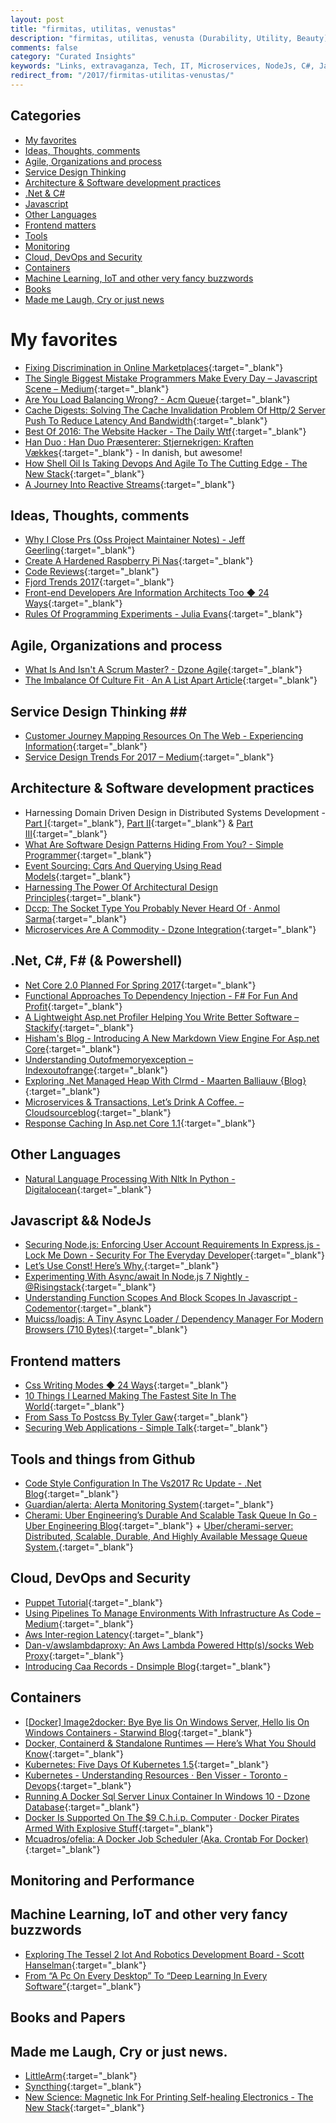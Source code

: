 ```yaml
---
layout: post
title: "firmitas, utilitas, venustas"
description: "firmitas, utilitas, venusta (Durability, Utility, Beauty) - Marcus Vitruvius Pollio"
comments: false
category: "Curated Insights"
keywords: "Links, extravaganza, Tech, IT, Microservices, NodeJs, C#, Javascript, Solution architecture"
redirect_from: "/2017/firmitas-utilitas-venustas/"
---
```


## Categories ##
* [My favorites](#favorites)
* [Ideas, Thoughts, comments](#ideas)
* [Agile, Organizations and process](#agile)
* [Service Design Thinking](#servicedesign)
* [Architecture & Software development practices](#development)
* [.Net & C#](#net)
* [Javascript](#javascript)
* [Other Languages](#polygloting)
* [Frontend matters](#web)
* [Tools](#tools)
* [Monitoring](#monitoring)
* [Cloud, DevOps and Security](#devops)
* [Containers](#containers)
* [Machine Learning, IoT and other very fancy buzzwords](#iot)
* [Books](#books)
* [Made me Laugh, Cry or just news](#news)

# My favorites<a name="favorites"></a> #
* [Fixing Discrimination in Online Marketplaces](https://hbr.org/2016/12/fixing-discrimination-in-online-marketplaces){:target="_blank"}
* [The Single Biggest Mistake Programmers Make Every Day – Javascript Scene – Medium](https://medium.com/javascript-scene/the-single-biggest-mistake-programmers-make-every-day-62366b432308#.ts8kh8p4y){:target="_blank"}
* [Are You Load Balancing Wrong? - Acm Queue](http://queue.acm.org/detail.cfm?id=3028689){:target="_blank"}
* [Cache Digests: Solving The Cache Invalidation Problem Of Http/2 Server Push To Reduce Latency And Bandwidth](http://calendar.perfplanet.com/2016/cache-digests-http2-server-push/){:target="_blank"}
* [Best Of 2016: The Website Hacker - The Daily Wtf](http://thedailywtf.com/articles/best-of-2016-the-website-hacker){:target="_blank"}
* [Han Duo : Han Duo Præsenterer: Stjernekrigen: Kraften Vækkes](http://handuo.libsyn.com/han-duo-prsenterer-stjernekrigen-kraften-vkkes){:target="_blank"} - In danish, but awesome!
* [How Shell Oil Is Taking Devops And Agile To The Cutting Edge - The New Stack](http://thenewstack.io/shell-gives-new-meaning-devops-agile-scale/){:target="_blank"}
* [A Journey Into Reactive Streams](https://blog.redelastic.com/a-journey-into-reactive-streams-5ee2a9cd7e29#.g9df98hzf){:target="_blank"}

## Ideas, Thoughts, comments <a name="ideas"></a> ##
* [Why I Close Prs (Oss Project Maintainer Notes) - Jeff Geerling](http://www.jeffgeerling.com/blog/2016/why-i-close-prs-oss-project-maintainer-notes){:target="_blank"}
* [Create A Hardened Raspberry Pi Nas](http://blog.alexellis.io/hardened-raspberry-pi-nas/){:target="_blank"}
* [Code Reviews](http://harriyott.com/2017/code-reviews){:target="_blank"}
* [Fjord Trends 2017](http://www.slideshare.net/fjordnet/fjord-trends-2017-70096252){:target="_blank"}
* [Front-end Developers Are Information Architects Too ◆ 24 Ways](https://24ways.org/2016/front-end-developers-are-information-architects-too){:target="_blank"}
* [Rules Of Programming Experiments - Julia Evans](https://jvns.ca/blog/2017/01/04/rules-of-programming-experiments/){:target="_blank"}

## Agile, Organizations and process<a name="agile"></a> ##
* [What Is And Isn't A Scrum Master? - Dzone Agile](https://dzone.com/articles/what-is-and-isnt-a-scrum-master-2){:target="_blank"}
* [The Imbalance Of Culture Fit · An A List Apart Article](http://alistapart.com/article/the-imbalance-of-culture-fit){:target="_blank"}

## Service Design Thinking <a name="servicedesign"></a>##
* [Customer Journey Mapping Resources On The Web - Experiencing Information](https://experiencinginformation.com/2010/05/10/customer-journey-mapping-resources-on-the-web/){:target="_blank"}
* [Service Design Trends For 2017 – Medium](https://medium.com/@worldofknight/10-future-trends-in-ux-f6938e68f90d#.pvk4steqe){:target="_blank"}

## Architecture & Software development practices <a name="development"></a> ##
* Harnessing Domain Driven Design in Distributed Systems Development - [Part I](https://www.voxxed.com/blog/2016/08/harnessing-domain-driven-design-distributed-systems-development-part-i/){:target="_blank"}, [Part II](https://www.voxxed.com/blog/2016/10/harnessing-domain-driven-design-in-distributed-systems-development-part-ii/){:target="_blank"} & [Part III](https://www.voxxed.com/blog/2016/12/harnessing-domain-driven-design-in-distributed-systems-development-part-iii/?__s=amwwwz5judsp1dsfgko7){:target="_blank"}
* [What Are Software Design Patterns Hiding From You? - Simple Programmer](https://simpleprogrammer.com/2016/12/28/software-design-patterns-hiding/){:target="_blank"}
* [Event Sourcing: Cqrs And Querying Using Read Models](https://www.erikheemskerk.nl/event-sourcing-cqrs-querying-read-models/?__s=amwwwz5judsp1dsfgko7){:target="_blank"}
* [Harnessing The Power Of Architectural Design Principles](https://www.infoq.com/articles/architectural-design-principles){:target="_blank"}
* [Dccp: The Socket Type You Probably Never Heard Of · Anmol Sarma](https://www.anmolsarma.in/post/dccp/){:target="_blank"}
* [Microservices Are A Commodity - Dzone Integration](https://dzone.com/articles/microservices-are-commodity){:target="_blank"}

## **.Net, C#, F# (& Powershell)**  <a name="net"></a> ##
* [Net Core 2.0 Planned For Spring 2017](https://www.infoq.com/news/2016/12/netcore2-spring2017){:target="_blank"}
* [Functional Approaches To Dependency Injection - F# For Fun And Profit](http://fsharpforfunandprofit.com/posts/dependency-injection-1/){:target="_blank"}
* [A Lightweight Asp.net Profiler Helping You Write Better Software – Stackify](http://stackify.com/asp-net-profiler/){:target="_blank"}
* [Hisham's Blog - Introducing A New Markdown View Engine For Asp.net Core](http://www.hishambinateya.com/introducing-a-new-markdown-view-engine-for-asp.net-core){:target="_blank"}
* [Understanding Outofmemoryexception – Indexoutofrange](http://indexoutofrange.com/Understanding-OutOfMemoryException/){:target="_blank"}
* [Exploring .Net Managed Heap With Clrmd - Maarten Balliauw {Blog}](https://blog.maartenballiauw.be/post/2017/01/03/exploring-.net-managed-heap-with-clrmd.html){:target="_blank"}
* [Microservices & Transactions, Let’s Drink A Coffee. – Cloudsourceblog](https://cloudsourceblog.com/2017/01/02/microservices-transactions-lets-drink-a-coffee/){:target="_blank"}
* [Response Caching In Asp.net Core 1.1](http://www.talkingdotnet.com/response-caching-in-asp-net-core-1-1/){:target="_blank"}

## Other Languages  <a name="polygloting"></a> ##
* [Natural Language Processing With Nltk In Python - Digitalocean](https://www.digitalocean.com/community/tutorials/how-to-work-with-language-data-in-python-3-using-the-natural-language-toolkit-nltk){:target="_blank"}

## Javascript && NodeJs <a name="javascript"></a><a name="nodejs"></a> ##
* [Securing Node.js: Enforcing User Account Requirements In Express.js - Lock Me Down - Security For The Everyday Developer](https://lockmedown.com/user-account-requirements-express-js/){:target="_blank"}
* [Let’s Use Const! Here’s Why.](https://ponyfoo.com/articles/var-let-const){:target="_blank"}
* [Experimenting With Async/await In Node.js 7 Nightly - @Risingstack](https://blog.risingstack.com/async-await-node-js-7-nightly/){:target="_blank"}
* [Understanding Function Scopes And Block Scopes In Javascript - Codementor](https://www.codementor.io/samerbuna/tutorials/function-scopes-and-block-scopes-in-javascript-nj3b9qb92){:target="_blank"}
* [Muicss/loadjs: A Tiny Async Loader / Dependency Manager For Modern Browsers (710 Bytes)](https://github.com/muicss/loadjs?a=1){:target="_blank"}

## Frontend matters <a name="web"></a> ##
* [Css Writing Modes ◆ 24 Ways](https://24ways.org/2016/css-writing-modes/){:target="_blank"}
* [10 Things I Learned Making The Fastest Site In The World](https://hackernoon.com/10-things-i-learned-making-the-fastest-site-in-the-world-18a0e1cdf4a7#.3r5xqa4qr){:target="_blank"}
* [From Sass To Postcss By Tyler Gaw](https://tylergaw.com/articles/sass-to-postcss){:target="_blank"}
* [Securing Web Applications - Simple Talk](https://www.simple-talk.com/dotnet/net-development/securing-web-applications/){:target="_blank"}

## Tools and things from Github <a name="tools"></a> ##
* [Code Style Configuration In The Vs2017 Rc Update - .Net Blog](https://blogs.msdn.microsoft.com/dotnet/2016/12/15/code-style-configuration-in-the-vs2017-rc-update/){:target="_blank"}
* [Guardian/alerta: Alerta Monitoring System](https://github.com/guardian/alerta){:target="_blank"}
* [Cherami: Uber Engineering’s Durable And Scalable Task Queue In Go - Uber Engineering Blog](https://eng.uber.com/cherami/){:target="_blank"} + [Uber/cherami-server: Distributed, Scalable, Durable, And Highly Available Message Queue System.](https://github.com/uber/cherami-server){:target="_blank"}

## Cloud, DevOps and Security<a name="devops"></a> ##
* [Puppet Tutorial](http://www.example42.com/tutorials/PuppetTutorial/){:target="_blank"}
* [Using Pipelines To Manage Environments With Infrastructure As Code – Medium](https://medium.com/@kief/https-medium-com-kief-using-pipelines-to-manage-environments-with-infrastructure-as-code-b37285a1cbf5#.qdkyawdo8){:target="_blank"}
* [Aws Inter-region Latency](https://www.cloudping.co/){:target="_blank"}
* [Dan-v/awslambdaproxy: An Aws Lambda Powered Http(s)/socks Web Proxy](https://github.com/dan-v/awslambdaproxy){:target="_blank"}
* [Introducing Caa Records - Dnsimple Blog](https://blog.dnsimple.com/2017/01/introducing-caa-records/){:target="_blank"}

## Containers <a name="containers"></a> ##
* [[Docker] Image2docker: Bye Bye Iis On Windows Server, Hello Iis On Windows Containers - Starwind Blog](http://www.starwindsoftware.com/blog/docker-image2docker-bye-bye-iis-on-windows-server-hello-iis-on-windows-containers){:target="_blank"}
* [Docker, Containerd & Standalone Runtimes — Here’s What You Should Know](https://hackernoon.com/docker-containerd-standalone-runtimes-heres-what-you-should-know-b834ef155426#.y00aky7qd){:target="_blank"}
* [Kubernetes: Five Days Of Kubernetes 1.5](http://blog.kubernetes.io/2016/12/five-days-of-kubernetes-1.5.html?m=1){:target="_blank"}
* [Kubernetes - Understanding Resources · Ben Visser - Toronto - Devops](http://www.noqcks.io/note/kubernetes-resources-limits/){:target="_blank"}
* [Running A Docker Sql Server Linux Container In Windows 10 - Dzone Database](https://dzone.com/articles/running-docker-sql-server-linux-container-in-windo){:target="_blank"}
* [Docker Is Supported On The $9 C.h.i.p. Computer · Docker Pirates Armed With Explosive Stuff](https://blog.hypriot.com/post/docker-supported-on-chip-computer/){:target="_blank"}
* [Mcuadros/ofelia: A Docker Job Scheduler (Aka. Crontab For Docker)](https://github.com/mcuadros/ofelia){:target="_blank"}

## Monitoring and Performance <a name="monitoring"></a> ##

## Machine Learning, IoT and other very fancy buzzwords <a name="iot"></a> ##
* [Exploring The Tessel 2 Iot And Robotics Development Board - Scott Hanselman](http://www.hanselman.com/blog/ExploringTheTessel2IoTAndRoboticsDevelopmentBoard.aspx){:target="_blank"}
* [From “A Pc On Every Desktop” To “Deep Learning In Every Software”](https://azure.microsoft.com/en-us/blog/from-a-pc-on-every-desktop-to-deep-learning-in-every-software/){:target="_blank"}

## Books and Papers<a name="books"></a> ##

## Made me Laugh, Cry or just news. <a name="news"></a> ##
* [LittleArm](http://www.littlearmrobot.com/store.html){:target="_blank"}
* [Syncthing](https://syncthing.net/){:target="_blank"}
* [New Science: Magnetic Ink For Printing Self-healing Electronics - The New Stack](http://thenewstack.io/scientists-develop-magnetic-ink-printing-self-healing-electronics/){:target="_blank"}
